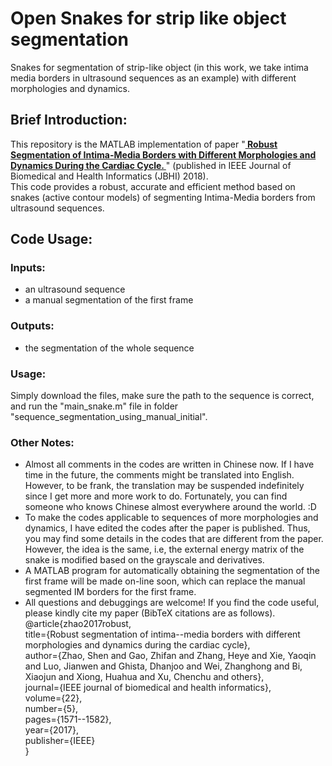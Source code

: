 <h1>Open Snakes for strip like object segmentation</h1>
Snakes for segmentation of strip-like object (in this work, we take intima media borders in ultrasound sequences as an example) with different morphologies and dynamics.
<h2>Brief Introduction: </h2>
This repository is the MATLAB implementation of paper "<a href="https://scholar.google.com.hk/citations?hl=zh-CN&user=U68XZOgAAAAJ&view_op=list_works&sortby=pubdate" target="_blank"><b> Robust Segmentation of Intima-Media Borders with Different Morphologies and Dynamics During the Cardiac Cycle. </b></a>" (published in IEEE Journal of Biomedical and Health Informatics (JBHI) 2018). <br>
This code provides a robust, accurate and efficient method based on snakes (active contour models) of segmenting Intima-Media borders from ultrasound sequences.<br>

<h2>Code Usage: </h2>
<h3>Inputs:  </h3>
<ul>
    <li>an ultrasound sequence
    <li>a manual segmentation of the first frame
</ul>
<h3>Outputs:  </h3>
<ul>
    <li>the segmentation of the whole sequence
</ul>
<h3>Usage:  </h3>
Simply download the files, make sure the path to the sequence is correct, and run the "main_snake.m" file in folder "sequence_segmentation_using_manual_initial". <br>
<h3>Other Notes:  </h3>
<ul>
<li>Almost all comments in the codes are written in Chinese now. If I have time in the future, the comments might be translated into English. However, to be frank, the translation may be suspended indefinitely since I get more and more work to do. Fortunately, you can find someone who knows Chinese almost everywhere around the world. :D<br>
<li>To make the codes applicable to sequences of more morphologies and dynamics, I have edited the codes after the paper is published. Thus, you may find some details in the codes that are different from the paper. However, the idea is the same, i.e, the external energy matrix of the snake is modified based on the grayscale and derivatives.<br>
<li>A MATLAB program for automatically obtaining the segmentation of the first frame will be made on-line soon, which can replace the manual segmented IM borders for the first frame.
<li>All questions and debuggings are welcome! If you find the code useful, please kindly cite my paper (BibTeX citations are as follows).<br>
	@article{zhao2017robust,<br>
	  title={Robust segmentation of intima--media borders with different morphologies and dynamics during the cardiac cycle},<br>
	  author={Zhao, Shen and Gao, Zhifan and Zhang, Heye and Xie, Yaoqin and Luo, Jianwen and Ghista, Dhanjoo and Wei, Zhanghong and Bi, Xiaojun and Xiong, Huahua and Xu, Chenchu and others},<br>
	  journal={IEEE journal of biomedical and health informatics},<br>
	  volume={22},<br>
	  number={5},<br>
	  pages={1571--1582},<br>
	  year={2017},<br>
	  publisher={IEEE}<br>
	}<br>
</ul>